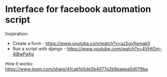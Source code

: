 # Interface for facebook automation script

Inspiration:
* Create a form - https://www.youtube.com/watch?v=uz5gyXemak0
* Run a script with django - https://www.youtube.com/watch?v=4VHtGm-4iBwPeXg

How it works: https://www.loom.com/share/4fcab1e5de5b4077a2b9eaeea5d079ba
